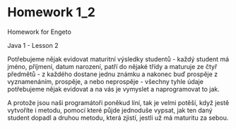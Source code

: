 # Homework 1_2

Homework for Engeto

Java 1 - Lesson 2

Potřebujeme nějak evidovat maturitní výsledky studentů - každý student má jméno, příjmení, datum narození, patří do nějaké třídy a maturuje ze čtyř předmětů - z každého dostane jednu známku a nakonec buď prospěje z vyznamenáním, prospěje, a nebo neprospěje - všechny tyhle údaje potřebujeme nějak evidovat a na vás je vymyslet a naprogramovat to jak.

A protože jsou naši programátoři poněkud líní, tak je velmi potěší, když jestě vytvoříte i metodu, pomocí které půjde jednoduše vypsat, jak ten daný student dopadl a druhou metodu, která zjistí, jestli už má maturitu za sebou.
